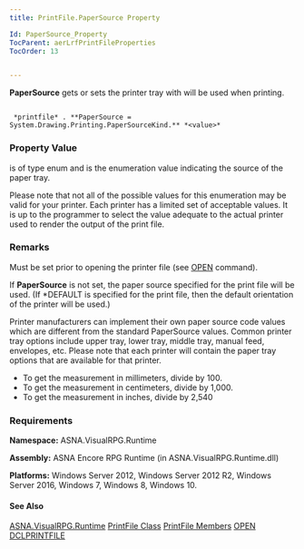 ```yaml
---
title: PrintFile.PaperSource Property

Id: PaperSource_Property
TocParent: aerLrfPrintFileProperties
TocOrder: 13


---
```


**PaperSource** gets or sets the printer tray with will be used when printing. 

```

 *printfile* . **PaperSource = System.Drawing.Printing.PaperSourceKind.** *<value>* 
```

### Property Value
***<value>*** is of type enum and is the enumeration value indicating the source of the paper tray. 

Please note that not all of the possible values for this enumeration may be valid for your printer. Each printer has a limited set of acceptable values. It is up to the programmer to select the value adequate to the actual printer used to render the output of the print file. 

### Remarks
Must be set prior to opening the printer file (see [OPEN](OPEN.html) command).

If **PaperSource** is not set, the paper source specified for the print file will be used. (If *DEFAULT is specified for the print file, then the default orientation of the printer will be used.) 

Printer manufacturers can implement their own paper source code values which are different from the standard PaperSource values. Common printer tray options include upper tray, lower tray, middle tray, manual feed, envelopes, etc. Please note that each printer will contain the paper tray options that are available for that printer. 

- To get the measurement in millimeters, divide by 100.
- To get the measurement in centimeters, divide by 1,000.
- To get the measurement in inches, divide by 2,540

### Requirements
**Namespace:** ASNA.VisualRPG.Runtime 

**Assembly:** ASNA Encore RPG Runtime (in ASNA.VisualRPG.Runtime.dll) 

**Platforms:** Windows Server 2012, Windows Server 2012 R2, Windows Server 2016, Windows 7, Windows 8, Windows 10. 

#### See Also
[ASNA.VisualRPG.Runtime](aerLrfRuntimeNamespace.html)
[PrintFile Class](aerLrfPrintFileClass.html)
[PrintFile Members](aerLrfPrintFileMembers.html)
[OPEN](OPEN.html)
[DCLPRINTFILE](DCLPRINTFILE.html) <br /> 
